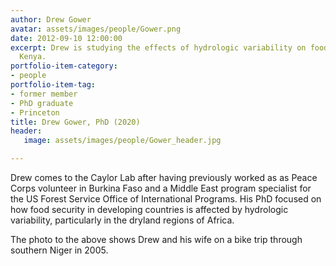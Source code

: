 ```yaml
---
author: Drew Gower
avatar: assets/images/people/Gower.png
date: 2012-09-10 12:00:00
excerpt: Drew is studying the effects of hydrologic variability on food security in
  Kenya.
portfolio-item-category:
- people
portfolio-item-tag:
- former member
- PhD graduate
- Princeton
title: Drew Gower, PhD (2020)
header:
   image: assets/images/people/Gower_header.jpg

---
```


 

Drew comes to the Caylor Lab after having previously worked as as Peace Corps volunteer in Burkina Faso and a Middle East program specialist for the US Forest Service Office of International Programs. His PhD focused on how food security in developing countries is affected by hydrologic variability, particularly in the dryland regions of Africa. 

The photo to the above shows Drew and his wife on a bike trip through southern Niger in 2005.